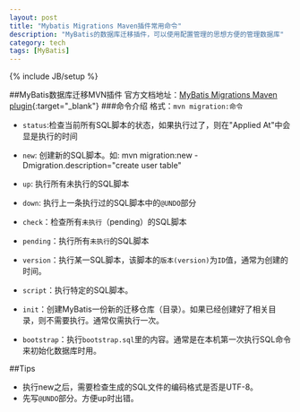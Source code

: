 ```yaml
---
layout: post
title: "Mybatis Migrations Maven插件常用命令"
description: "MyBatis的数据库迁移插件，可以使用配置管理的思想方便的管理数据库"
category: tech
tags: [MyBatis]
---
```

{% include JB/setup %}

##MyBatis数据库迁移MVN插件
官方文档地址：[MyBatis Migrations Maven plugin](http://mybatis.github.io/migrations-maven-plugin/){:target="_blank"}
###命令介绍
格式：`mvn migration:命令`
- `status`:检查当前所有SQL脚本的状态，如果执行过了，则在"Applied At"中会显是执行的时间
- `new`: 创建新的SQL脚本。如: mvn migration:new -Dmigration.description="create user table"
- `up`:  执行所有未执行的SQL脚本
- `down`: 执行上一条执行过的SQL脚本中的`@UNDO`部分

- `check`：检查所有`未执行`（pending）的SQL脚本
- `pending`：执行所有`未执行`的SQL脚本
- `version`：执行某一SQL脚本，该脚本的`版本(version)`为`ID`值，通常为创建的时间。
- `script`：执行特定的SQL脚本。

- `init`：创建MyBatis一份新的迁移仓库（目录）。如果已经创建好了相关目录，则不需要执行。通常仅需执行一次。
- `bootstrap`：执行`bootstrap.sql`里的内容。通常是在本机第一次执行SQL命令来初始化数据库时用。

##Tips
- 执行new之后，需要检查生成的SQL文件的编码格式是否是UTF-8。
- 先写`@UNDO`部分。方便up时出错。
